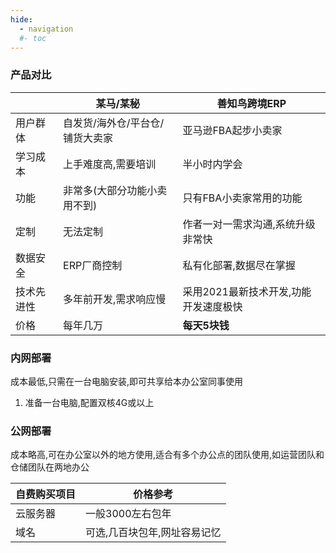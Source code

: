 ```yaml
---
hide:
  - navigation
  #- toc
---
```



### 产品对比

|| 某马/某秘      | 善知鸟跨境ERP                          |
| ----------- | ----------- | ------------------------------------ |
|用户群体|自发货/海外仓/平台仓/铺货大卖家|亚马逊FBA起步小卖家|
|学习成本|上手难度高,需要培训|半小时内学会|
|功能      |非常多(大部分功能小卖用不到)| 只有FBA小卖家常用的功能|
| 定制    | 无法定制| 作者一对一需求沟通,系统升级非常快|
| 数据安全    | ERP厂商控制| 私有化部署,数据尽在掌握|
|技术先进性|多年前开发,需求响应慢|采用2021最新技术开发,功能开发速度极快|
| 价格       |每年几万|**每天5块钱** |


### 内网部署

成本最低,只需在一台电脑安装,即可共享给本办公室同事使用

1. 准备一台电脑,配置双核4G或以上


### 公网部署

成本略高,可在办公室以外的地方使用,适合有多个办公点的团队使用,如运营团队和仓储团队在两地办公

| 自费购买项目      | 价格参考               |
| ----------- | ----------- |
|云服务器|一般3000左右包年|
|域名|可选,几百块包年,网址容易记忆|
